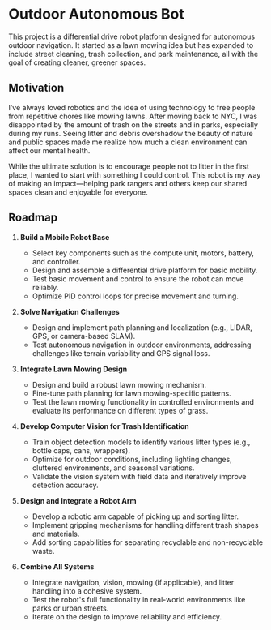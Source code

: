 # Outdoor Autonomous Bot

This project is a differential drive robot platform designed for autonomous outdoor navigation. It started as a lawn mowing idea but has expanded to include street cleaning, trash collection, and park maintenance, all with the goal of creating cleaner, greener spaces.

## Motivation

I’ve always loved robotics and the idea of using technology to free people from repetitive chores like mowing lawns. After moving back to NYC, I was disappointed by the amount of trash on the streets and in parks, especially during my runs. Seeing litter and debris overshadow the beauty of nature and public spaces made me realize how much a clean environment can affect our mental health.

While the ultimate solution is to encourage people not to litter in the first place, I wanted to start with something I could control. This robot is my way of making an impact—helping park rangers and others keep our shared spaces clean and enjoyable for everyone.

## Roadmap

1. **Build a Mobile Robot Base**
    - Select key components such as the compute unit, motors, battery, and controller.
    - Design and assemble a differential drive platform for basic mobility.
    - Test basic movement and control to ensure the robot can move reliably.
    - Optimize PID control loops for precise movement and turning.

2. **Solve Navigation Challenges**
    - Design and implement path planning and localization (e.g., LIDAR, GPS, or camera-based SLAM).
    - Test autonomous navigation in outdoor environments, addressing challenges like terrain variability and GPS signal loss.

3. **Integrate Lawn Mowing Design**
    - Design and build a robust lawn mowing mechanism.
    - Fine-tune path planning for lawn mowing-specific patterns.
    - Test the lawn mowing functionality in controlled environments and evaluate its performance on different types of grass.

4. **Develop Computer Vision for Trash Identification**
    - Train object detection models to identify various litter types (e.g., bottle caps, cans, wrappers).
    - Optimize for outdoor conditions, including lighting changes, cluttered environments, and seasonal variations.
    - Validate the vision system with field data and iteratively improve detection accuracy.

5. **Design and Integrate a Robot Arm**
    - Develop a robotic arm capable of picking up and sorting litter.
    - Implement gripping mechanisms for handling different trash shapes and materials.
    - Add sorting capabilities for separating recyclable and non-recyclable waste.

6. **Combine All Systems**
    - Integrate navigation, vision, mowing (if applicable), and litter handling into a cohesive system.
    - Test the robot's full functionality in real-world environments like parks or urban streets.
    - Iterate on the design to improve reliability and efficiency.
